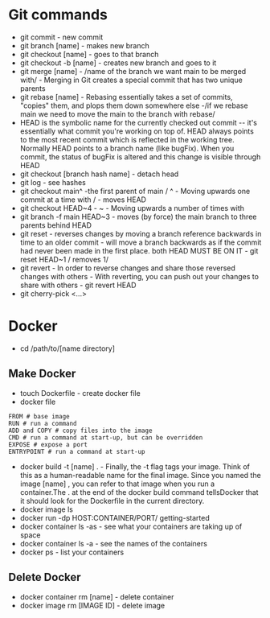 # Git commands
- git commit - new commit
- git branch [name] - makes new branch
- git checkout [name] - goes to that branch
- git checkout -b [name] - creates new branch and goes to it
- git merge [name] - /name of the branch we want main to be merged with/ - Merging in Git creates a special commit that has two unique parents
- git rebase [name] - Rebasing essentially takes a set of commits, "copies" them, and plops them down somewhere else -/if we rebase main we need to move the main to the branch with rebase/
- HEAD is the symbolic name for the currently checked out commit -- it's essentially what commit you're working on top of. HEAD always points to the most recent commit which is reflected in the working tree. Normally HEAD points to a branch name (like bugFix). When you commit, the status of bugFix is altered and this change is visible through HEAD
- git checkout [branch hash name] - detach head
- git log - see hashes
- git checkout main^ -the first parent of main / ^ - Moving upwards one commit at a time with / - moves HEAD
- git checkout HEAD~4 - ~<num> - Moving upwards a number of times with
- git branch -f main HEAD~3 - moves (by force) the main branch to three parents behind HEAD
- git reset - reverses changes by moving a branch reference backwards in time to an older commit - will move a branch backwards as if the commit had never been made in the first place.        both HEAD MUST BE ON IT - git reset HEAD~1 / removes 1/
- git revert - In order to reverse changes and share those reversed changes with others - With reverting, you can push out your changes to share with others - git revert HEAD
- git cherry-pick <Commit1> <Commit2> <...>

# Docker
- cd /path/to/[name directory]

## Make Docker
- touch Dockerfile - create docker file
- docker file
```
FROM # base image
RUN # run a command
ADD and COPY # copy files into the image
CMD # run a command at start-up, but can be overridden
EXPOSE # expose a port
ENTRYPOINT # run a command at start-up
```
- docker build -t [name] . - Finally, the -t flag tags your image. Think of this as a human-readable name for the final image. Since you named the image [name] , you can refer to that image when you run a container.The . at the end of the docker build command tellsDocker that it should look for the Dockerfile in the current directory.
- docker image ls
- docker run -dp HOST:CONTAINER/PORT/  getting-started
- docker container ls -as - see what your containers are taking up of space
-  docker container ls -a - see the names of the containers
- docker ps - list your containers

## Delete Docker
- docker container rm [name] - delete container
- docker image rm [IMAGE ID] - delete image
